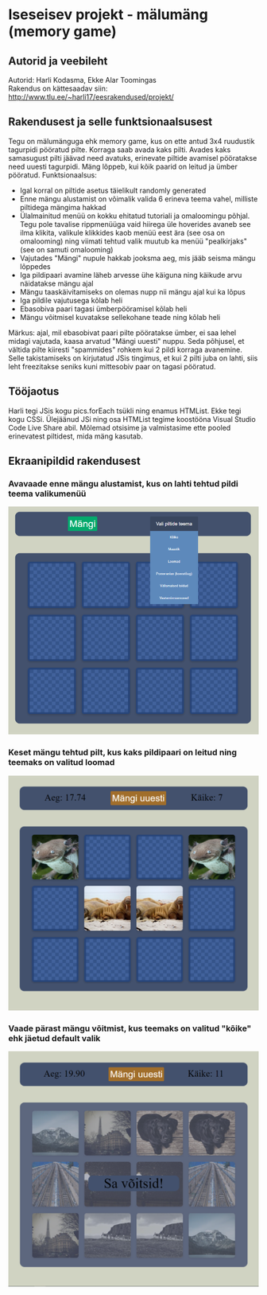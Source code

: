 # Iseseisev projekt - mälumäng (memory game)

## Autorid ja veebileht

Autorid: Harli Kodasma, Ekke Alar Toomingas  
Rakendus on kättesaadav siin: http://www.tlu.ee/~harli17/eesrakendused/projekt/

## Rakendusest ja selle funktsionaalsusest

Tegu on mälumänguga ehk memory game, kus on ette antud 3x4 ruudustik tagurpidi pööratud pilte. Korraga saab avada kaks pilti. Avades kaks samasugust pilti jäävad need avatuks, erinevate piltide avamisel pööratakse need uuesti tagurpidi. Mäng lõppeb, kui kõik paarid on leitud ja ümber pööratud. Funktsionaalsus:
* Igal korral on piltide asetus täielikult randomly generated
* Enne mängu alustamist on võimalik valida 6 erineva teema vahel, milliste piltidega mängima hakkad
* Ülalmainitud menüü on kokku ehitatud tutoriali ja omaloomingu põhjal. Tegu pole tavalise rippmenüüga vaid hiirega üle hoverides avaneb see ilma klikita, valikule klikkides kaob menüü eest ära (see osa on omalooming) ning viimati tehtud valik muutub ka menüü "pealkirjaks" (see on samuti omalooming)
* Vajutades "Mängi" nupule hakkab jooksma aeg, mis jääb seisma mängu lõppedes
* Iga pildipaari avamine läheb arvesse ühe käiguna ning käikude arvu näidatakse mängu ajal
* Mängu taaskäivitamiseks on olemas nupp nii mängu ajal kui ka lõpus
* Iga pildile vajutusega kõlab heli
* Ebasobiva paari tagasi ümberpööramisel kõlab heli
* Mängu võitmisel kuvatakse sellekohane teade ning kõlab heli

Märkus: ajal, mil ebasobivat paari pilte pööratakse ümber, ei saa lehel midagi vajutada, kaasa arvatud "Mängi uuesti" nuppu. Seda põhjusel, et vältida pilte kiiresti "spammides" rohkem kui 2 pildi korraga avanemine. Selle takistamiseks on kirjutatud JSis tingimus, et kui 2 pilti juba on lahti, siis leht freezitakse seniks kuni mittesobiv paar on tagasi pööratud.

## Tööjaotus

Harli tegi JSis kogu pics.forEach tsükli ning enamus HTMList. Ekke tegi kogu CSSi. Ülejäänud JSi ning osa HTMList tegime koostööna Visual Studio Code Live Share abil. Mõlemad otsisime ja valmistasime ette pooled erinevatest piltidest, mida mäng kasutab.

## Ekraanipildid rakendusest

### Avavaade enne mängu alustamist, kus on lahti tehtud pildi teema valikumenüü

![Esimene screenshot](screenshots/screen1.PNG)

### Keset mängu tehtud pilt, kus kaks pildipaari on leitud ning teemaks on valitud loomad

![Teine screenshot](screenshots/screen2.PNG)

### Vaade pärast mängu võitmist, kus teemaks on valitud "kõike" ehk jäetud default valik

![Kolmas screenshot](screenshots/screen3.PNG)